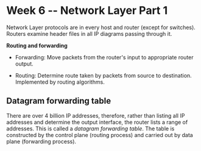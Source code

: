 # Week 6 -- Network Layer Part 1

Network Layer protocols are in every host and router (except for switches). Routers examine header files in all IP diagrams passing through it.



**Routing and forwarding**

- Forwarding: Move packets from the router's input to appropriate router output.

- Routing: Determine route taken by packets from source to destination. Implemented by routing algorithms.



## Datagram forwarding table

There are over 4 billion IP addresses, therefore, rather than listing all IP addresses and determine the output interface, the router lists a range of addresses. This is called a *datagram forwarding table*. The table is  constructed by the control plane (routing process) and carried out by data plane (forwarding process).
